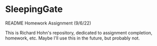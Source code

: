 # SleepingGate
README Homework Assignment (9/6/22)

This is Richard Hohn's repository, dedicated to assignment completion, homework, etc. Maybe I'll use this in the future, but probably not.
